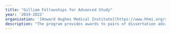 ```yaml
---
title: "Gilliam Fellowships for Advanced Study"
year: '2019-2022'
organization: '[Howard Hughes Medical Institute](https://www.hhmi.org/science-education/programs/gilliam-fellowships-advanced-study "HHMI Gilliam Fellowships for Advanced Study (opens in new tab)"){:target="_blank"}'
description: "The program provides awards to pairs of dissertation advisers and their graduate students based on what HHMI values and considers essential components of the environment, particularly the institution and adviser’s commitment to creating a healthy academic ecosystem and the student’s potential for scientific leadership."
---
```

